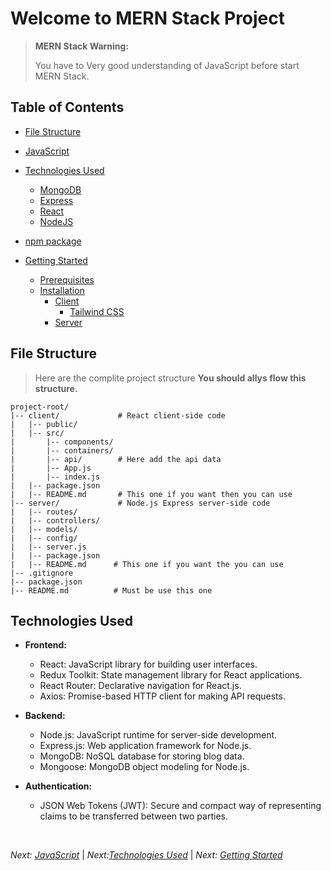 # Welcome to MERN Stack Project

> **MERN Stack Warning:**
>
> You have to Very good understanding of JavaScript before start MERN Stack.

## Table of Contents

- [File Structure](#file-structure)

- [JavaScript](./technologiesUsed.md/#javascript)

- [Technologies Used](./technologiesUsed.md)

  - [MongoDB](./technologiesUsed.md#mongodb)
  - [Express](./technologiesUsed.md#express)
  - [React](./technologiesUsed.md#react)
  - [NodeJS](./technologiesUsed.md#nodejs)

- [npm package](./npmPackage.md)

- [Getting Started](./gettingStarted.md)

  - [Prerequisites](./gettingStarted.md)
  - [Installation](./gettingStarted.md)
    - [Client](./client.md)
      - [Tailwind CSS](https://tailwindcss.com/docs/guides/vite)
    - [Server](./server.md)

## File Structure

> Here are the complite project structure **You should allys flow this structure.**

```
project-root/
|-- client/             # React client-side code
|   |-- public/
|   |-- src/
|       |-- components/
|       |-- containers/
|       |-- api/        # Here add the api data
|       |-- App.js
|       |-- index.js
|   |-- package.json
|   |-- README.md       # This one if you want then you can use
|-- server/             # Node.js Express server-side code
|   |-- routes/
|   |-- controllers/
|   |-- models/
|   |-- config/
|   |-- server.js
|   |-- package.json
|   |-- README.md      # This one if you want the you can use
|-- .gitignore
|-- package.json
|-- README.md          # Must be use this one
```

## Technologies Used

- **Frontend:**

  - React: JavaScript library for building user interfaces.
  - Redux Toolkit: State management library for React applications.
  - React Router: Declarative navigation for React.js.
  - Axios: Promise-based HTTP client for making API requests.

- **Backend:**

  - Node.js: JavaScript runtime for server-side development.
  - Express.js: Web application framework for Node.js.
  - MongoDB: NoSQL database for storing blog data.
  - Mongoose: MongoDB object modeling for Node.js.

- **Authentication:**

  - JSON Web Tokens (JWT): Secure and compact way of representing claims to be transferred between two parties.

<br>

_Next: [JavaScript](./gettingStarted.md)_ | _Next:[Technologies Used](./technologiesUsed.md)_ | _Next: [Getting Started](./gettingStarted.md)_
